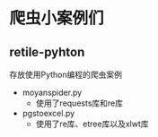 # 爬虫小案例们
## retile-pyhton
存放使用Python编程的爬虫案例
- moyanspider.py
  - 使用了requests库和re库
- pgstoexcel.py
  - 使用了re库、etree库以及xlwt库
